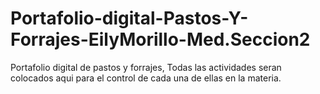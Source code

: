 # Portafolio-digital-Pastos-Y-Forrajes-EilyMorillo-Med.Seccion2
Portafolio digital de pastos y forrajes, Todas las actividades seran colocados aqui para el control de cada una de ellas en la materia.
